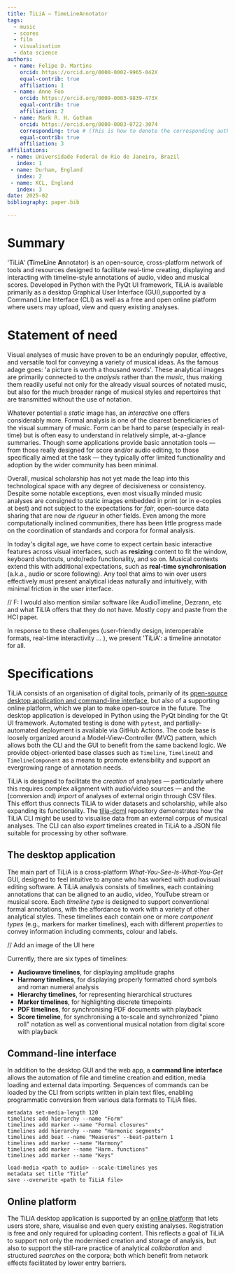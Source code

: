 ```yaml
---
title: TiLiA – TimeLineAnnotator
tags:
  - music
  - scores
  - film
  - visualisation
  - data science
authors:
  - name: Felipe D. Martins
    orcid: https://orcid.org/0000-0002-9965-042X
    equal-contrib: true
    affiliation: 1
  - name: Anne Foo
    orcid: https://orcid.org/0009-0003-9839-473X
    equal-contrib: true
    affiliation: 2
  - name: Mark R. H. Gotham
    orcid: https://orcid.org/0000-0003-0722-3074
    corresponding: true # (This is how to denote the corresponding author)
    equal-contrib: true
    affiliation: 3
affiliations:
 - name: Universidade Federal do Rio de Janeiro, Brazil
   index: 1
 - name: Durham, England
   index: 2
 - name: KCL, England
   index: 3
date: 2025-02
bibliography: paper.bib

---
```



# Summary

'TiLiA' (**Ti**me**Li**ne **A**nnotator) is an open-source, cross-platform network of tools and resources designed to facilitate real-time creating, displaying and interacting with timeline-style annotations of audio, video and musical scores. Developed in Python with the PyQt UI framework, TiLiA is available primarily as a desktop Graphical User Interface (GUI),supported by a Command Line Interface (CLI) as well as a free and open online platform where users may upload, view and query existing analyses.

# Statement of need

Visual analyses of music have proven to be an enduringly popular, effective, and versatile tool for conveying a variety of musical ideas. As the famous adage goes: 'a picture is worth a thousand words'. These analytical images are primarily connected to the *analysis* rather than the *music*, thus making them readily useful not only for the already visual sources of notated music, but also for the much broader range of musical styles and repertoires that are transmitted without the use of notation.

Whatever potential a *static* image has, an *interactive* one offers considerably more. Formal analysis is one of the clearest beneficiaries of the visual summary of music. Form can be hard to parse (especially in real-time) but is often easy to understand in relatively simple, at-a-glance summaries. Though some applications provide basic annotation tools — from those really designed for score and/or audio editing, to those specifically aimed at the task — they typically offer limited functionality and adoption by the wider community has been minimal.

Overall, musical scholarship has not yet made the leap into this
technological space with any degree of decisiveness or consistency.
Despite some notable exceptions, even most visually minded music
analyses are consigned to static images embedded in print (or in
e-copies at best) and not subject to the expectations for _fair_,
open-source data sharing that are now *de rigueur* in other fields. Even
among the more computationally inclined communities, there has been little progress made on the coordination of standards and corpora for formal analysis.

In today's digital age, we have come to expect certain basic interactive
features across visual interfaces, such as **resizing**
content to fit the window, keyboard shortcuts, undo/redo functionality, and so on. Musical contexts extend this with additional
expectations, such as **real-time synchronisation** (a.k.a., audio or
score following). Any tool that aims to win over users effectively must present analytical ideas naturally and intuitively, with minimal friction in the user interface.

// F: I would also mention similar software like AudioTimeline, Dezrann, etc and what TiLIA offers that they do not have. Mostly copy and paste from the HCI paper.

In response to these challenges (user-friendly design, interoperable
formats, real-time interactivity ... ), we present 'TiLiA': a timeline
annotator for all.

# Specifications

TiLiA consists of an organisation of digital tools, primarily of its [open-source desktop application and command-line interface](https://github.com/TimeLineAnnotator/desktop), but also of a supporting online platform, which we plan to make open-source in the future. The desktop application is developed in Python using the PyQt binding for the Qt UI framework. Automated testing is done with `pytest`, and partially-automated deployment is available via GitHub Actions. The code base is loosely organized around a Model-View-Controller (MVC) pattern, which allows both the CLI and the GUI to benefit from the same backend logic. We provide object-oriented base classes such as `Timeline`, `TimelineUI` and `TimelineComponent` as a means to promote extensibility and support an evergrowing range of annotation needs.

TiLiA is designed to facilitate the *creation* of analyses — 
particularly where this requires complex alignment with audio/video sources — 
and the (conversion and) *import* of analyses of external origin through CSV files. 
This effort thus connects TiLiA to wider datasets and scholarship, while also expanding its 
functionality. The [tilia-dcml](https://github.com/TimeLineAnnotator/dcml-to-tilia) repository demonstrates how the TiLiA CLI might be used to visualise data from an external corpus of musical analyses. The CLI can also *export* timelines created in TiLiA to a JSON file suitable for processing by other software.

## The desktop application

The main part of TiLiA is a cross-platform *What-You-See-Is-What-You-Get* GUI, designed to feel intuitive to anyone who has worked with audiovisual editing software.
A TiLiA analysis consists of timelines, each containing annotations that can be aligned to an audio, video, YouTube stream or musical score. 
Each *timeline type* is designed to support conventional formal annotations, with the affordance to work with a variety of other analytical styles. 
These timelines each contain one or more *component types* 
(e.g., markers for marker timelines), each with different 
*properties* to convey information including comments, colour and labels.

// Add an image of the UI here

Currently, there are six types of timelines:
- **Audiowave timelines**, for displaying amplitude graphs
- **Harmony timelines**, for displaying properly formatted chord symbols and roman numeral analysis
- **Hierarchy timelines**, for representing hierarchical structures
- **Marker timelines**, for highlighting discrete timepoints
- **PDF timelines**, for synchronising PDF documents with playback
- **Score timeline**, for synchronising a to-scale and synchronized "piano roll" notation as well as conventional musical notation from digital score with playback

## Command-line interface
In addition to the desktop GUI and the web app, a **command line
interface** allows the automation of file and timeline creation and
edition, media loading and external data importing. Sequences of
commands can be loaded by the CLI from scripts written in plain text
files, enabling programmatic conversion from various data formats to TiLiA files.

    metadata set-media-length 120
    timelines add hierarchy --name "Form"
    timelines add marker --name "Formal closures"
    timelines add hierarchy --name "Harmonic segments"
    timelines add beat --name "Measures" --beat-pattern 1
    timelines add marker --name "Harmony"
    timelines add marker --name "Harm. functions"
    timelines add marker --name "Keys"

    load-media <path to audio> --scale-timelines yes
    metadata set title "Title"
    save --overwrite <path to TiLiA file>

## Online platform

The TiLiA desktop application is supported by an [online platform](tilia-app.com) that lets users store, share,
visualise and even query existing analyses. Registration is free and only required for uploading content.
This reflects a goal of TiLiA to support not only the modernised creation and
storage of analysis, but also to support the
still-rare practice of analytical *collaboration* and structured
*searches* on the corpora; both which benefit from network effects
facilitated by lower entry barriers.
